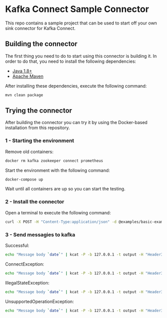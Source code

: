 # Kafka Connect Sample Connector

This repo contains a sample project that can be used to start off your own sink connector for Kafka Connect.

## Building the connector

The first thing you need to do to start using this connector is building it. In order to do that, you need to install the following dependencies:

- [Java 1.8+](https://openjdk.java.net/)
- [Apache Maven](https://maven.apache.org/)

After installing these dependencies, execute the following command:

```bash
mvn clean package
```

## Trying the connector

After building the connector you can try it by using the Docker-based installation from this repository.

### 1 - Starting the environment

Remove old containers:

```bash
docker rm kafka zookeeper connect prometheus

```

Start the environment with the following command:

```bash
docker-compose up
```

Wait until all containers are up so you can start the testing.

### 2 - Install the connector

Open a terminal to execute the following command:

```bash
curl -X POST -H "Content-Type:application/json" -d @examples/basic-example.json http://localhost:8083/connectors
```

### 3 - Send messagies to kafka

Successful:
```bash
echo "Message body `date`" | kcat -P -b 127.0.0.1 -t output -H "Header345=value1" -H "Header7891=value1"
```
ConnectException:
```bash
echo "Message body `date`" | kcat -P -b 127.0.0.1 -t output -H "Header345=value1" -H "Header7891=value1" -H "generateConnectException=val"
```
IllegalStateException:
```bash
echo "Message body `date`" | kcat -P -b 127.0.0.1 -t output -H "Header345=value1" -H "Header7891=value1" -H "generateIllegalStateException=val"
```
UnsupportedOperationException:
```bash
echo "Message body `date`" | kcat -P -b 127.0.0.1 -t output -H "Header345=value1" -H "Header7891=value1" -H "generateUnsupportedOperationException=val"
```